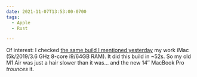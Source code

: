 ```yaml
---
date: 2021-11-07T13:53:00-0700
tags:
  - Apple
  - Rust

---
```


Of interest: I checked [the same build I mentioned yesterday][prev] my work iMac (5k/2019/3.6 GHz 8-core i9/64GB RAM). It did this build in ~52s. So my old M1 Air was just a hair slower than it was… and the new 14″ MacBook Pro *trounces* it.

[prev]: https://v5.chriskrycho.com/notes/2021-11-06-2120/